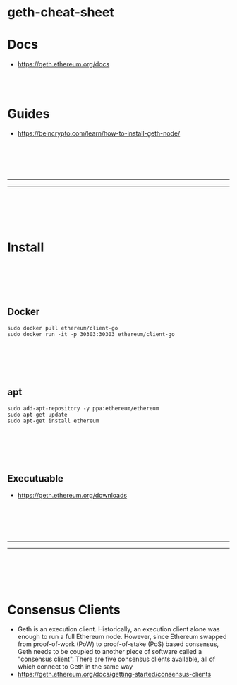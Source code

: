 # geth-cheat-sheet

# Docs
- https://geth.ethereum.org/docs


<br><br>

# Guides
- https://beincrypto.com/learn/how-to-install-geth-node/










<br><br>
<br><br>
_____________________________________
_____________________________________
<br><br>
<br><br>

# Install

<br><br>
<br><br>

## Docker
```shell
sudo docker pull ethereum/client-go
sudo docker run -it -p 30303:30303 ethereum/client-go
```

<br><br>
<br><br>

## apt
```shell
sudo add-apt-repository -y ppa:ethereum/ethereum
sudo apt-get update
sudo apt-get install ethereum
```

<br><br>
<br><br>

## Executuable
- https://geth.ethereum.org/downloads








<br><br>
<br><br>
_____________________________________
_____________________________________
<br><br>
<br><br>

# Consensus Clients
- Geth is an execution client. Historically, an execution client alone was enough to run a full Ethereum node. However, since Ethereum swapped from proof-of-work (PoW) to proof-of-stake (PoS) based consensus, Geth needs to be coupled to another piece of software called a "consensus client". There are five consensus clients available, all of which connect to Geth in the same way
- https://geth.ethereum.org/docs/getting-started/consensus-clients


